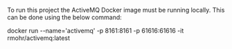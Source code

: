 To run this project the ActiveMQ Docker image must be running locally. This can be done using the below command:

docker run --name='activemq' -p 8161:8161 -p 61616:61616 -it rmohr/activemq:latest